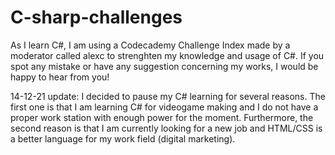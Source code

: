# C-sharp-challenges
As I learn C#, I am using a Codecademy Challenge Index made by a moderator called alexc to strenghten my knowledge and usage of C#. If you spot any mistake or have any suggestion concerning my works, I would be happy to hear from you!

14-12-21 update: I decided to pause my C# learning for several reasons. 
The first one is that I am learning C# for videogame making and I do not have a proper work station with enough power for the moment.
Furthermore, the second reason is that I am currently looking for a new job and HTML/CSS is a better language for my work field (digital marketing).
